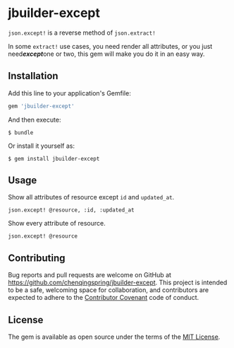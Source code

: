 # jbuilder-except

`json.except!` is a reverse method of `json.extract!`

In some `extract!` use cases, you need render all attributes, or you just need***except***one or two, this gem will make you do it in an easy way.

## Installation

Add this line to your application's Gemfile:

```ruby
gem 'jbuilder-except'
```

And then execute:

    $ bundle

Or install it yourself as:

    $ gem install jbuilder-except

## Usage

Show all attributes of resource except `id` and `updated_at`.

    json.except! @resource, :id, :updated_at

Show every attribute of resource.

    json.except! @resource

## Contributing

Bug reports and pull requests are welcome on GitHub at https://github.com/chenqingspring/jbuilder-except. This project is intended to be a safe, welcoming space for collaboration, and contributors are expected to adhere to the [Contributor Covenant](http://contributor-covenant.org) code of conduct.


## License

The gem is available as open source under the terms of the [MIT License](http://opensource.org/licenses/MIT).
